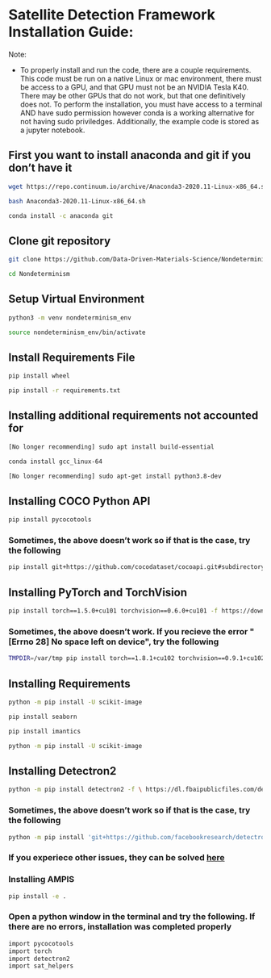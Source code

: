 # Satellite Detection Framework Installation Guide:
Note:
 * To properly install and run the code, there are a couple requirements. This code must be run on a native Linux or mac environment, there must be access to a GPU, and that GPU must not be an NVIDIA Tesla K40. There may be other GPUs that do not work, but that one definitively does not. To perform the installation, you must have access to a terminal AND have sudo permission however conda is a working alternative for not having sudo priviledges. Additionally, the example code is stored as a jupyter notebook. 
## First you want to install anaconda and git if you don’t have it
```bash
wget https://repo.continuum.io/archive/Anaconda3-2020.11-Linux-x86_64.sh
```
```bash
bash Anaconda3-2020.11-Linux-x86_64.sh
```
```bash
conda install -c anaconda git
```

## Clone git repository
```bash
git clone https://github.com/Data-Driven-Materials-Science/Nondeterminism
```
```bash
cd Nondeterminism
```

## Setup Virtual Environment
```bash
python3 -m venv nondeterminism_env
```
```bash
source nondeterminism_env/bin/activate
```

## Install Requirements File
```bash
pip install wheel
```
```bash
pip install -r requirements.txt
```

## Installing additional requirements not accounted for
```bash
[No longer recommending] sudo apt install build-essential
```
```bash
conda install gcc_linux-64 
```
```bash
[No longer recommending] sudo apt-get install python3.8-dev
```

## Installing COCO Python API
```bash
pip install pycocotools
```

### Sometimes, the above doesn’t work so if that is the case, try the following
```bash
pip install git+https://github.com/cocodataset/cocoapi.git#subdirectory=PythonAPI
```

## Installing PyTorch and TorchVision
```bash
pip install torch==1.5.0+cu101 torchvision==0.6.0+cu101 -f https://download.pytorch.org/whl/torch_stable.html
```

### Sometimes, the above doesn’t work. If you recieve the error "[Errno 28] No space left on device", try the following
```bash
TMPDIR=/var/tmp pip install torch==1.8.1+cu102 torchvision==0.9.1+cu102 torchaudio==0.8.1 -f https://download.pytorch.org/whl/lts/1.8/torch_lts.html
```

## Installing Requirements
```bash
python -m pip install -U scikit-image
```
```bash
pip install seaborn
```
```bash
pip install imantics 
```
```bash
python -m pip install -U scikit-image
```
## Installing Detectron2
```bash
python -m pip install detectron2 -f \ https://dl.fbaipublicfiles.com/detectron2/wheels/cu102/torch1.8/index.html
```

### Sometimes, the above doesn’t work so if that is the case, try the following
```bash
python -m pip install 'git+https://github.com/facebookresearch/detectron2.git'
```
### If you experiece other issues, they can be solved [here](https://github.com/facebookresearch/detectron2/blob/master/INSTALL.md#common-installation-issues)
### Installing AMPIS
```bash
pip install -e .
```

### Open a python window in the terminal and try the following. If there are no errors, installation was completed properly
```bash
import pycocotools
import torch
import detectron2
import sat_helpers
```

